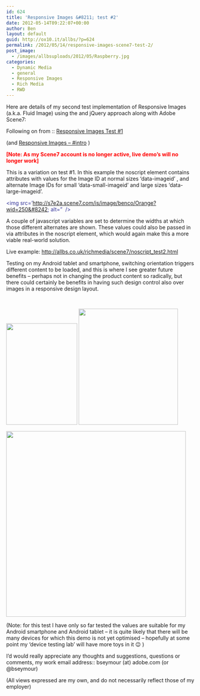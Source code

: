 ```yaml
---
id: 624
title: 'Responsive Images &#8211; test #2'
date: 2012-05-14T09:22:07+00:00
author: Ben
layout: default
guid: http://ox10.it/allbs/?p=624
permalink: /2012/05/14/responsive-images-scene7-test-2/
post_image:
  - /images/allbsuploads/2012/05/Raspberry.jpg
categories:
  - Dynamic Media
  - general
  - Responsive Images
  - Rich Media
  - RWD
---
```

Here are details of my second test implementation of Responsive Images (a.k.a. Fluid Image) using the <noscript> and jQuery approach along with Adobe Scene7:

Following on from :: <a title="Responsive Images – Scene7 test #1" href="http://allbs.co.uk/2012/05/11/responsive-images-scene7-test-1/" target="_blank">Responsive Images Test #1</a>

(and [Responsive Images &#8211; #intro](http://allbs.co.uk/2012/05/11/responsive-images-intro/ "Responsive Images – #intro") )

**<span style="color: #ff0000;">[Note: As my Scene7 account is no longer active, live demo&#8217;s will no longer work]</span>**

This is a variation on test #1. In this example the noscript element contains attributes with values for the Image ID at normal sizes &#8216;data-imageid&#8217; , and alternate Image IDs for small &#8216;data-small-imageid&#8217; and large sizes &#8216;data-large-imageid&#8217;.<span style="color: #333399;"><br /> </span>

<span style="color: #333399;"><noscript data-imageid=&#8217;Lemon&#8217; data-small-imageid=&#8217;Orange&#8217; data-large-imageid=&#8217;Raspberry&#8217;><img src=&#8217;http://s7e2a.scene7.com/is/image/benco/Orange?wid=250&#8242; alt=&#8221;  /></noscript><br /> </span>

A couple of javascript variables are set to determine the widths at which those different alternates are shown. These values could also be passed in via attributes in the noscript element, which would again make this a more viable real-world solution.

Live example: <a title="http://allbs.co.uk/richmedia/scene7/noscript_test2.html" href="http://allbs.co.uk/richmedia/scene7/noscript_test2.html" target="_blank">http://allbs.co.uk/richmedia/scene7/noscript_test2.html</a>

Testing on my Android tablet and smartphone, switching orientation triggers different content to be loaded, and this is where I see greater future benefits &#8211; perhaps not in changing the product content so radically, but there could certainly be benefits in having such design control also over images in a responsive design layout.

&nbsp;

[<img class="alignnone  wp-image-632" title="ResponsiveImagesv2_1" src="http://ox10.it/allbs/wp-content/uploads/2012/05/ResponsiveImagesv2_1-210x300.png" alt="" width="190" height="271" />](http://ox10.it/allbs/richmedia/scene7/noscript_test2.html) [<img class="alignnone  wp-image-633" title="ResponsiveImagesv2_2" src="http://ox10.it/allbs/wp-content/uploads/2012/05/ResponsiveImagesv2_2-255x300.png" alt="" width="266" height="310" />](http://ox10.it/allbs/richmedia/scene7/noscript_test2.html)

[<img class="alignnone  wp-image-634" title="ResponsiveImagesv2_3" src="http://ox10.it/allbs/wp-content/uploads/2012/05/ResponsiveImagesv2_3.png" alt="" width="481" height="496" />](http://ox10.it/allbs/richmedia/scene7/noscript_test2.html)

(Note: for this test I have only so far tested the values are suitable for my Android smartphone and Android tablet &#8211; it is quite likely that there will be many devices for which this demo is not yet optimised &#8211; hopefully at some point my &#8216;device testing lab&#8217; will have more toys in it 😉 )

I&#8217;d would really appreciate any thoughts and suggestions, questions or comments, my work email address:: bseymour (at) adobe.com (or @bseymour)

(All views expressed are my own, and do not necessarily reflect those of my employer)
